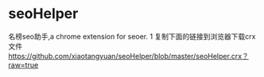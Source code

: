 seoHelper
=========

名榜seo助手,a chrome extension for seoer.
1 复制下面的链接到浏览器下载crx文件
https://github.com/xiaotangyuan/seoHelper/blob/master/seoHelper.crx？raw=true
